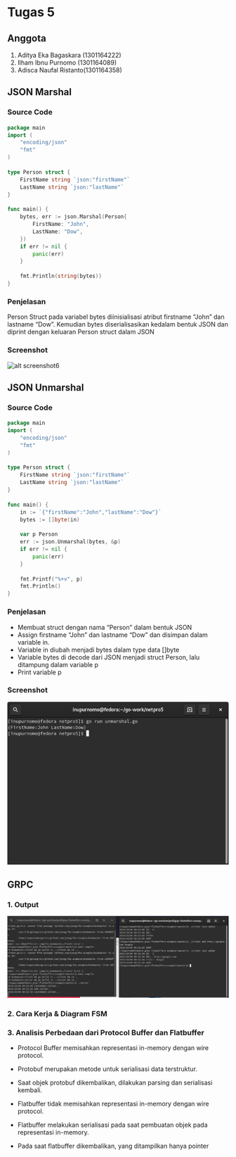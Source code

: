 # Tugas 5

## Anggota
1. Aditya Eka Bagaskara (1301164222)
2. Ilham Ibnu Purnomo (1301164089)
3. Adisca Naufal Ristanto(1301164358)

## JSON Marshal
### Source Code
```go
package main
import (
	"encoding/json"
	"fmt"
)

type Person struct {
	FirstName string `json:"firstName"`
	LastName string `json:"lastName"`
}

func main() {
	bytes, err := json.Marshal(Person{
		FirstName: "John",
		LastName: "Dow",
	})
	if err != nil {
		panic(err)
	}

	fmt.Println(string(bytes))
}
```
### Penjelasan
Person Struct pada variabel bytes diinisialisasi atribut firstname “John” dan lastname “Dow”. Kemudian bytes diserialisasikan kedalam bentuk JSON dan diprint dengan keluaran Person struct dalam JSON

### Screenshot
![alt screenshot6][1]

## JSON Unmarshal
### Source Code
```go
package main
import (
	"encoding/json"
	"fmt"
)

type Person struct {
	FirstName string `json:"firstName"`
	LastName string `json:"lastName"`
}

func main() {
	in := `{"firstName":"John","lastName":"Dow"}`
	bytes := []byte(in)

	var p Person
	err := json.Unmarshal(bytes, &p)
	if err != nil {
		panic(err)
	}

	fmt.Printf("%+v", p)
	fmt.Println()
}

```
### Penjelasan
- Membuat struct dengan nama “Person” dalam bentuk JSON
- Assign firstname “John” dan lastname “Dow” dan disimpan dalam variable in.
- Variable in diubah menjadi bytes dalam type data []byte
- Variable bytes di decode dari JSON menjadi struct Person, lalu ditampung dalam variable p
- Print variable p

### Screenshot
![alt screenshot6][2]

## GRPC
### 1. Output
![alt screenshot6][3]
### 2. Cara Kerja & Diagram FSM
### 3. Analisis Perbedaan dari Protocol Buffer dan Flatbuffer
- Protocol Buffer memisahkan representasi in-memory dengan wire protocol.
- Protobuf merupakan metode untuk serialisasi data terstruktur.
- Saat objek protobuf dikembalikan, dilakukan parsing dan serialisasi kembali.

- Flatbuffer tidak memisahkan representasi in-memory dengan wire protocol.
- Flatbuffer melakukan serialisasi pada saat pembuatan objek pada representasi in-memory.
- Pada saat flatbuffer dikembalikan, yang ditampilkan hanya pointer

[1]: screenshot/marhsal.png
[2]: screenshot/unmarshal.png
[3]: screenshot/grpc.png